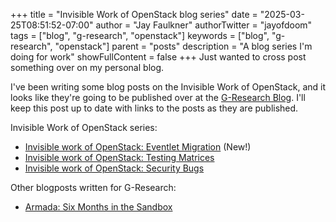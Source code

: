 +++
title = "Invisible Work of OpenStack blog series"
date = "2025-03-25T08:51:52-07:00"
author = "Jay Faulkner"
authorTwitter = "jayofdoom" 
tags = ["blog", "g-research", "openstack"]
keywords = ["blog", "g-research", "openstack"]
parent = "posts"
description = "A blog series I'm doing for work"
showFullContent = false
+++
Just wanted to cross post something over on my personal blog.

I've been writing some blog posts on the Invisible Work of OpenStack, and
it looks like they're going to be published over at the
[G-Research Blog](https://www.gresearch.co.uk/news/). I'll keep this post
up to date with links to the posts as they are published.

Invisible Work of OpenStack series:
  * [Invisible work of OpenStack: Eventlet Migration](https://www.gresearch.com/news/invisible-work-of-openstack-eventlet-migration/) (New!)
  * [Invisible work of OpenStack: Testing Matrices](https://www.gresearch.com/blog/article/invisible-work-of-openstack-testing-matrices/)
  * [Invisible work of OpenStack: Security Bugs](https://www.gresearch.com/blog/article/invisible-work-of-openstack-security-bugs/)

Other blogposts written for G-Research:
  * [Armada: Six Months in the Sandbox](https://www.gresearch.com/blog/article/armada-six-months-in-the-sandbox/)
